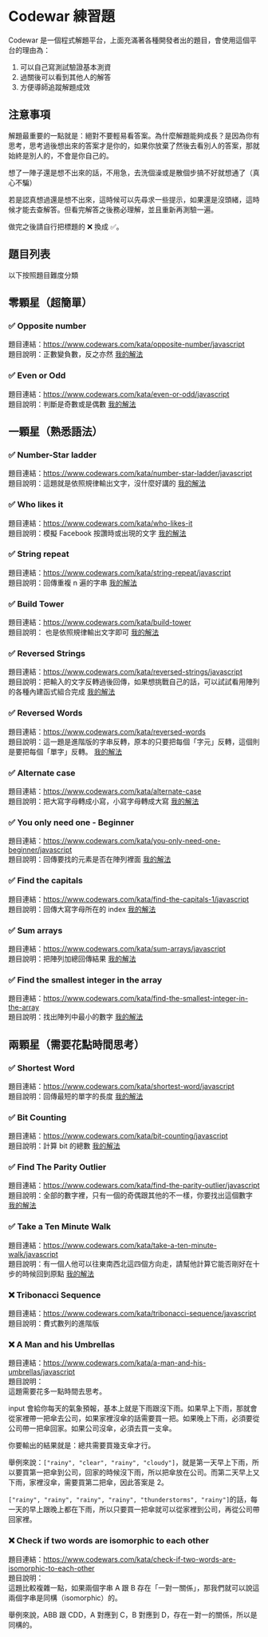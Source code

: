 # Codewar 練習題

Codewar 是一個程式解題平台，上面充滿著各種開發者出的題目，會使用這個平台的理由為：

1. 可以自己寫測試驗證基本測資
2. 過關後可以看到其他人的解答
3. 方便導師追蹤解題成效

## 注意事項

解題最重要的一點就是：絕對不要輕易看答案。為什麼解題能夠成長？是因為你有思考，思考過後想出來的答案才是你的，如果你放棄了然後去看別人的答案，那就始終是別人的，不會是你自己的。

想了一陣子還是想不出來的話，不用急，去洗個澡或是散個步搞不好就想通了（真心不騙）

若是認真想過還是想不出來，這時候可以先尋求一些提示，如果還是沒頭緒，這時候才能去查解答。但看完解答之後務必理解，並且重新再測驗一遍。

做完之後請自行把標題的 ❌ 換成 ✅。

## 題目列表

以下按照題目難度分類

## 零顆星（超簡單）

### ✅ Opposite number
題目連結：https://www.codewars.com/kata/opposite-number/javascript  
題目說明：正數變負數，反之亦然
[我的解法](https://www.codewars.com/kata/56dec885c54a926dcd001095/solutions/javascript/me/best_practice)

### ✅ Even or Odd
題目連結：https://www.codewars.com/kata/even-or-odd/javascript  
題目說明：判斷是奇數或是偶數
[我的解法](https://www.codewars.com/kata/53da3dbb4a5168369a0000fe/solutions/javascript/me/best_practice)

## 一顆星（熟悉語法）

### ✅ Number-Star ladder
題目連結：https://www.codewars.com/kata/number-star-ladder/javascript  
題目說明：這題就是依照規律輸出文字，沒什麼好講的
[我的解法](https://www.codewars.com/kata/5631213916d70a0979000066/solutions/javascript/me/best_practice)

### ✅ Who likes it
題目連結：https://www.codewars.com/kata/who-likes-it  
題目說明：模擬 Facebook 按讚時或出現的文字
[我的解法](https://www.codewars.com/kata/5266876b8f4bf2da9b000362/solutions/javascript/me/best_practice)

### ✅ String repeat
題目連結：https://www.codewars.com/kata/string-repeat/javascript  
題目說明：回傳重複 n 遍的字串
[我的解法](https://www.codewars.com/kata/57a0e5c372292dd76d000d7e/solutions/javascript/me/best_practice)

### ✅ Build Tower
題目連結：https://www.codewars.com/kata/build-tower  
題目說明：
也是依照規律輸出文字即可
[我的解法](https://www.codewars.com/kata/576757b1df89ecf5bd00073b/solutions/javascript/me/best_practice)

### ✅ Reversed Strings
題目連結：https://www.codewars.com/kata/reversed-strings/javascript  
題目說明：把輸入的文字反轉過後回傳，如果想挑戰自己的話，可以試試看用陣列的各種內建函式組合完成
[我的解法](https://www.codewars.com/kata/5168bb5dfe9a00b126000018/solutions/javascript/me/best_practice)

### ✅ Reversed Words
題目連結：https://www.codewars.com/kata/reversed-words  
題目說明：這一題是進階版的字串反轉，原本的只要把每個「字元」反轉，這個則是要把每個「單字」反轉。
[我的解法](https://www.codewars.com/kata/51c8991dee245d7ddf00000e/solutions/javascript/me/best_practice)

### ✅ Alternate case
題目連結：https://www.codewars.com/kata/alternate-case  
題目說明：把大寫字母轉成小寫，小寫字母轉成大寫
[我的解法](https://www.codewars.com/kata/57a62154cf1fa5b25200031e/solutions/javascript/me/best_practices)

### ✅ You only need one - Beginner
題目連結：https://www.codewars.com/kata/you-only-need-one-beginner/javascript  
題目說明：回傳要找的元素是否在陣列裡面
[我的解法](https://www.codewars.com/kata/57cc975ed542d3148f00015b/solutions/javascript/me/best_practice)

### ✅ Find the capitals
題目連結：https://www.codewars.com/kata/find-the-capitals-1/javascript  
題目說明：回傳大寫字母所在的 index
[我的解法](https://www.codewars.com/kata/539ee3b6757843632d00026b/solutions/javascript/me/best_practice)

### ✅ Sum arrays
題目連結：https://www.codewars.com/kata/sum-arrays/javascript  
題目說明：把陣列加總回傳結果
[我的解法](https://www.codewars.com/kata/53dc54212259ed3d4f00071c/solutions/javascript/me/best_practice)

### ✅ Find the smallest integer in the array
題目連結：https://www.codewars.com/kata/find-the-smallest-integer-in-the-array   
題目說明：找出陣列中最小的數字
[我的解法](https://www.codewars.com/kata/55a2d7ebe362935a210000b2/solutions/javascript/me/best_practice)

## 兩顆星（需要花點時間思考）

### ✅ Shortest Word
題目連結：https://www.codewars.com/kata/shortest-word/javascript  
題目說明：回傳最短的單字的長度
[我的解法](https://www.codewars.com/kata/57cebe1dc6fdc20c57000ac9/solutions/javascript/me/best_practice)

### ✅ Bit Counting
題目連結：https://www.codewars.com/kata/bit-counting/javascript  
題目說明：計算 bit 的總數
[我的解法](https://www.codewars.com/kata/526571aae218b8ee490006f4/solutions/javascript/me/best_practice)

### ✅ Find The Parity Outlier
題目連結：https://www.codewars.com/kata/find-the-parity-outlier/javascript   
題目說明：全部的數字裡，只有一個的奇偶跟其他的不一樣，你要找出這個數字
[我的解法](https://www.codewars.com/kata/5526fc09a1bbd946250002dc/solutions/javascript/me/best_practice)

### ✅ Take a Ten Minute Walk
題目連結：https://www.codewars.com/kata/take-a-ten-minute-walk/javascript  
題目說明：有一個人他可以往東南西北這四個方向走，請幫他計算它能否剛好在十步的時候回到原點
[我的解法](https://www.codewars.com/kata/54da539698b8a2ad76000228/solutions/javascript/me/best_practice)

### ❌ Tribonacci Sequence
題目連結：https://www.codewars.com/kata/tribonacci-sequence/javascript  
題目說明：費式數列的進階版

### ❌ A Man and his Umbrellas
題目連結：https://www.codewars.com/kata/a-man-and-his-umbrellas/javascript  
題目說明：  
這題需要花多一點時間去思考。

input 會給你每天的氣象預報，基本上就是下雨跟沒下雨。如果早上下雨，那就會從家裡帶一把傘去公司，如果家裡沒傘的話需要買一把。如果晚上下雨，必須要從公司帶一把傘回家。如果公司沒傘，必須去買一支傘。

你要輸出的結果就是：總共需要買幾支傘才行。

舉例來說：`["rainy", "clear", "rainy", "cloudy"]`，就是第一天早上下雨，所以要買第一把傘到公司，回家的時候沒下雨，所以把傘放在公司。而第二天早上又下雨，家裡沒傘，需要買第二把傘，因此答案是 2。

`["rainy", "rainy", "rainy", "rainy", "thunderstorms", "rainy"]`的話，每一天的早上跟晚上都在下雨，所以只要買一把傘就可以從家裡到公司，再從公司帶回家裡。

### ❌ Check if two words are isomorphic to each other
題目連結：https://www.codewars.com/kata/check-if-two-words-are-isomorphic-to-each-other  
題目說明：  
這題比較複雜一點，如果兩個字串 A 跟 B 存在「一對一關係」，那我們就可以說這兩個字串是同構（isomorphic）的。  

舉例來說，ABB 跟 CDD，A 對應到 C，B 對應到 D，存在一對一的關係，所以是同構的。
